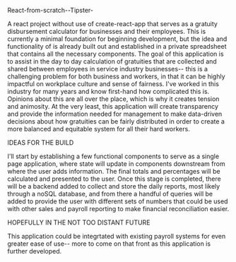 React-from-scratch--Tipster-

A react project without use of create-react-app that serves as a gratuity disbursement calculator for businesses and their employees. This is currently a minimal foundation for beginning development, but the idea and functionality of is already built out and established in a private spreadsheet that contains all the necessary components. The goal of this application is to assist in the day to day calculation of gratuities that are collected and shared between employees in service industry businesses-- this is a challenging problem for both business and workers, in that it can be highly impactful on workplace culture and sense of fairness. I've worked in this industry for many years and know first-hand how complicated this is. Opinions about this are all over the place, which is why it creates tension and animosity. At the very least, this application will create transparency and provide the information needed for management to make data-driven decisions about how gratuities can be fairly distributed in order to create a more balanced and equitable system for all their hard workers.

IDEAS FOR THE BUILD

I'll start by establishing a few functional components to serve as a single page application, where state will update in components downstream from where the user adds information. The final totals and percentages will be calculated and presented to the user. Once this stage is completed, there will be a backend added to collect and store the daily reports, most likely through a noSQL database, and from there a handful of queries will be added to provide the user with different sets of numbers that could be used with other sales and payroll reporting to make financial reconciliation easier. 

HOPEFULLY IN THE NOT TOO DISTANT FUTURE

This application could be integrtated with existing payroll systems for even greater ease of use-- more to come on that front as this application is further developed.